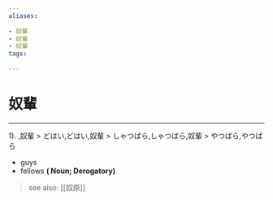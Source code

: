```yaml
---
aliases:
    
- 奴輩
- 奴輩
- 奴輩
tags:
    
---
```


# 奴輩
---
1).
,奴輩 > どはい,どはい,奴輩 > しゃつばら,しゃつばら,奴輩 > やつばら,やつばら

- guys
- fellows
**( Noun; Derogatory)**
> see also:  [[奴原]]
            